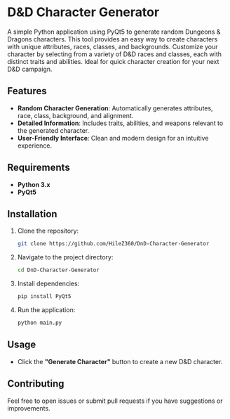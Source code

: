 # D&D Character Generator

A simple Python application using PyQt5 to generate random Dungeons & Dragons characters. This tool provides an easy way to create characters with unique attributes, races, classes, and backgrounds. Customize your character by selecting from a variety of D&D races and classes, each with distinct traits and abilities. Ideal for quick character creation for your next D&D campaign.

## Features

- **Random Character Generation**: Automatically generates attributes, race, class, background, and alignment.
- **Detailed Information**: Includes traits, abilities, and weapons relevant to the generated character.
- **User-Friendly Interface**: Clean and modern design for an intuitive experience.

## Requirements

- **Python 3.x**
- **PyQt5**

## Installation

1. Clone the repository:
    ```bash
    git clone https://github.com/HileZ360/DnD-Character-Generator
    ```

2. Navigate to the project directory:
    ```bash
    cd DnD-Character-Generator
    ```

3. Install dependencies:
    ```bash
    pip install PyQt5
    ```

4. Run the application:
    ```bash
    python main.py
    ```

## Usage

- Click the **"Generate Character"** button to create a new D&D character.

## Contributing

Feel free to open issues or submit pull requests if you have suggestions or improvements.
